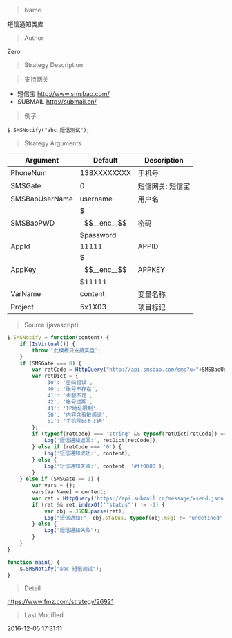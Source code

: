 
> Name

短信通知类库

> Author

Zero

> Strategy Description

> 支持网关

*  短信宝 http://www.smsbao.com/
* SUBMAIL http://submail.cn/

> 例子

```
$.SMSNotify("abc 短信测试");
```

> Strategy Arguments



|Argument|Default|Description|
|----|----|----|
|PhoneNum|138XXXXXXXX|手机号|
|SMSGate|0|短信网关: 短信宝|SUBMAIL|
|SMSBaoUserName|username|用户名|
|SMSBaoPWD|$$$__enc__$$$password|密码|
|AppId|11111|APPID|
|AppKey|$$$__enc__$$$11111|APPKEY|
|VarName|content|变量名称|
|Project|5x1X03|项目标记|


> Source (javascript)

``` javascript
$.SMSNotify = function(content) {
    if (IsVirtual()) {
        throw "此模板只支持实盘";
    }
    if (SMSGate === 0) {
        var retCode = HttpQuery("http://api.smsbao.com/sms?u="+SMSBaoUserName+"&p="+MD5(SMSBaoPWD)+"&m="+PhoneNum+"&c="+encodeURIComponent(content));
        var retDict = {
            '30': '密码错误',
            '40': '账号不存在',
            '41': '余额不足',
            '42': '帐号过期',
            '43': 'IP地址限制',
            '50': '内容含有敏感词',
            '51': '手机号码不正确'
        };
        if (typeof(retCode) === 'string' && typeof(retDict[retCode]) === 'string') {
            Log('短信通知返回:', retDict[retCode]);
        } else if (retCode === '0') {
            Log('短信通知成功:', content);
        } else {
            Log('短信通知失败:', content, '#ff0000');
        }
    } else if (SMSGate == 1) {
        var vars = {};
        vars[VarName] = content;
        var ret = HttpQuery('https://api.submail.cn/message/xsend.json', 'appid='+AppId+'&to='+PhoneNum+'&project='+Project+'&signature='+AppKey+'&vars='+encodeURIComponent(JSON.stringify(vars)));
        if (ret && ret.indexOf('"status"') != -1) {
            var obj = JSON.parse(ret);
            Log("短信通知:", obj.status, typeof(obj.msg) != 'undefined' ? obj.msg : '');
        } else {
            Log("短信通知失败");
        }
    }
}

function main() {
    $.SMSNotify("abc 短信测试");
}
```

> Detail

https://www.fmz.com/strategy/26921

> Last Modified

2016-12-05 17:31:11
